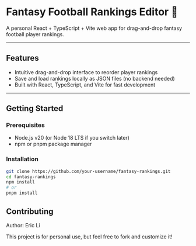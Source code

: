 # Fantasy Football Rankings Editor 🏈

A personal React + TypeScript + Vite web app for drag-and-drop fantasy football player rankings.

---

## Features

- Intuitive drag-and-drop interface to reorder player rankings
- Save and load rankings locally as JSON files (no backend needed)
- Built with React, TypeScript, and Vite for fast development

---

## Getting Started

### Prerequisites

- Node.js v20 (or Node 18 LTS if you switch later)
- npm or pnpm package manager

### Installation

```bash
git clone https://github.com/your-username/fantasy-rankings.git
cd fantasy-rankings
npm install
# or
pnpm install
```

## Contributing

Author: Eric Li

This project is for personal use, but feel free to fork and customize it!